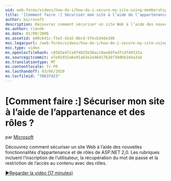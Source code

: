 ```yaml
---
uid: web-forms/videos/how-do-i/how-do-i-secure-my-site-using-membership-and-roles
title: '[Comment faire :] Sécuriser mon site à l’aide de l’appartenance et des rôles ? | Microsoft Docs'
author: microsoft
description: Découvrez comment sécuriser un site Web à l’aide des nouvelles fonctionnalités d’appartenance et de rôles de ASP.NET 2,0. Les rubriques incluent l’inscription de l’utilisateur, la récupération du mot de passe et la restriction...
ms.author: riande
ms.date: 01/09/2006
ms.assetid: e80c641c-f5e5-42a5-8bcd-5fecb34de198
msc.legacyurl: /web-forms/videos/how-do-i/how-do-i-secure-my-site-using-membership-and-roles
msc.type: video
ms.openlocfilehash: c8582e47ca9f4025b56acc0ae8dfed7cdf40532a
ms.sourcegitcommit: e7e91932a6e91a63e2e46417626f39d6b244a3ab
ms.translationtype: MT
ms.contentlocale: fr-FR
ms.lasthandoff: 03/06/2020
ms.locfileid: "78637423"
---
```

# <a name="how-do-i-secure-my-site-using-membership-and-roles"></a>[Comment faire :] Sécuriser mon site à l’aide de l’appartenance et des rôles ?

par [Microsoft](https://github.com/microsoft)

Découvrez comment sécuriser un site Web à l’aide des nouvelles fonctionnalités d’appartenance et de rôles de ASP.NET 2,0. Les rubriques incluent l’inscription de l’utilisateur, la récupération du mot de passe et la restriction de l’accès au contenu avec des rôles.

[&#9654;Regarder la vidéo (17 minutes)](https://channel9.msdn.com/Blogs/ASP-NET-Site-Videos/how-do-i-secure-my-site-using-membership-and-roles)
